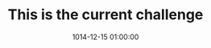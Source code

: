 ---
layout: post
title:  "This is the current challenge"
category: Challenge
date:   1014-12-15 01:00:00
last_modified_at:  2014-12-15 01:00:00
excerpt: "Walter Elias Disney was an American entrepreneur"
image:
  feature: walt-disney.jpg
  topPosition: 0px
bgContrast: darker
bgGradientOpacity: lighter
syntaxHighlighter: no
link: 
---